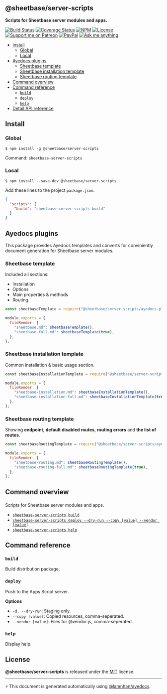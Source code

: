 <section id="head" data-note="AUTO-GENERATED CONTENT, DO NOT EDIT DIRECTLY!">

# @sheetbase/server-scripts

**Scripts for Sheetbase server modules and apps.**

</section>

<section id="header">

[![Build Status](https://travis-ci.com/sheetbase/server-scripts.svg?branch=master)](https://travis-ci.com/sheetbase/server-scripts) [![Coverage Status](https://coveralls.io/repos/github/sheetbase/server-scripts/badge.svg?branch=master)](https://coveralls.io/github/sheetbase/server-scripts?branch=master) [![NPM](https://img.shields.io/npm/v/@sheetbase/server-scripts.svg)](https://www.npmjs.com/package/@sheetbase/server-scripts) [![License][license_badge]][license_url] [![Support me on Patreon][patreon_badge]][patreon_url] [![PayPal][paypal_donate_badge]][paypal_donate_url] [![Ask me anything][ask_me_badge]][ask_me_url]

[license_badge]: https://img.shields.io/github/license/mashape/apistatus.svg
[license_url]: https://github.com/sheetbase/server-scripts/blob/master/LICENSE
[patreon_badge]: https://lamnhan.github.io/assets/images/badges/patreon.svg
[patreon_url]: https://www.patreon.com/lamnhan
[paypal_donate_badge]: https://lamnhan.github.io/assets/images/badges/paypal_donate.svg
[paypal_donate_url]: https://www.paypal.me/lamnhan
[ask_me_badge]: https://img.shields.io/badge/ask/me-anything-1abc9c.svg
[ask_me_url]: https://m.me/sheetbase

</section>

<section id="tocx" data-note="AUTO-GENERATED CONTENT, DO NOT EDIT DIRECTLY!">

- [Install](#install)
  - [Global](#global)
  - [Local](#local)
- [Ayedocs plugins](#ayedocs-plugins)
  - [Sheetbase template](#sheetbase-template)
  - [Sheetbase installation template](#sheetbase-installation-template)
  - [Sheetbase routing template](#sheetbase-routing-template)
- [Command overview](#command-overview)
- [Command reference](#command-reference)
  - [`build`](#command-build)
  - [`deploy`](#command-deploy)
  - [`help`](#command-help)
- [Detail API reference](https://sheetbase.github.io/server-scripts)


</section>

<section id="installation">

## Install

### Global

`$ npm install -g @sheetbase/server-scripts`

Command: `sheetbase-server-scripts`

### Local

`$ npm install --save-dev @sheetbase/server-scripts`

Add these lines to the project `package.json`.

```json
{
  "scripts": {
    "build": "sheetbase-server-scripts build"
  }
}
```

</section>

<section id="ayedocs-plugins">

## Ayedocs plugins

This package provides Ayedocs templates and converts for conviniently document generation for Sheetbase server modules.

### Sheetbase template

Included all sections:

- Installation
- Options
- Main properties & methods
- Routing

```js
const sheetbaseTemplate = require("@sheetbase/server-scripts/ayedocs-plugins/sheetbase.template");

module.exports = {
  fileRender: {
    "sheetbase.md": sheetbaseTemplate(),
    "sheetbase-full.md": sheetbaseTemplate(true),
  },
};
```

### Sheetbase installation template

Common installation & basic usage section.

```js
const sheetbaseInstallationTemplate = require("@sheetbase/server-scripts/ayedocs-plugins/sheetbase-installation.template");

module.exports = {
  fileRender: {
    "sheetbase-installation.md": sheetbaseInstallationTemplate(),
    "sheetbase-installation-full.md": sheetbaseInstallationTemplate(true),
  },
};
```

### Sheetbase routing template

Showing **endpoint**, **default disabled routes**, **routing errors** and **the list of routes**.

```js
const sheetbaseRoutingTemplate = require("@sheetbase/server-scripts/ayedocs-plugins/sheetbase-routing.template");

module.exports = {
  fileRender: {
    "sheetbase-routing.md": sheetbaseRoutingTemplate(),
    "sheetbase-routing-full.md": sheetbaseRoutingTemplate(true),
  },
};
```

</section>

<section id="cli" data-note="AUTO-GENERATED CONTENT, DO NOT EDIT DIRECTLY!">

<h2><a name="command-overview"><p>Command overview</p>
</a></h2>

Scripts for Sheetbase server modules and apps.

- [`sheetbase-server-scripts build`](#command-build)
- [`sheetbase-server-scripts deploy --dry-run --copy [value] --vendor [value]`](#command-deploy)
- [`sheetbase-server-scripts help`](#command-help)

<h2><a name="command-reference"><p>Command reference</p>
</a></h2>

<h3><a name="command-build"><p><code>build</code></p>
</a></h3>

Build distribution package.

<h3><a name="command-deploy"><p><code>deploy</code></p>
</a></h3>

Push to the Apps Script server.

**Options**

- `-d, --dry-run`: Staging only.
- `--copy [value]`: Copied resources, comma-seperated.
- `--vendor [value]`: Files for @vendor.js, comma-seperated.

<h3><a name="command-help"><p><code>help</code></p>
</a></h3>

Display help.

</section>

<section id="license" data-note="AUTO-GENERATED CONTENT, DO NOT EDIT DIRECTLY!">

## License

**@sheetbase/server-scripts** is released under the [MIT](https://github.com/sheetbase/server-scripts/blob/master/LICENSE) license.

</section>

<section id="attr">

---

⚡️ This document is generated automatically using [@lamnhan/ayedocs](https://github.com/lamnhan/ayedocs).

</section>
